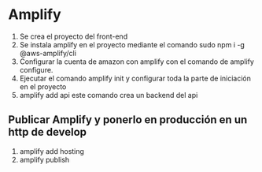 # Amplify

1. Se crea el proyecto del front-end
2. Se instala amplify en el proyecto mediante el comando sudo npm i -g @aws-amplify/cli
3. Configurar la cuenta de amazon con amplify con el comando de amplify configure.
4. Ejecutar el comando amplify init y configurar toda la parte de iniciación en el proyecto
5. amplify add api este comando crea un backend del api

## Publicar Amplify y ponerlo en producción en un http de develop

1. amplify add hosting
2. amplify publish 